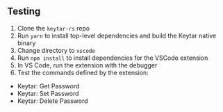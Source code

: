 ## Testing

1. Clone the `keytar-rs` repo
2. Run `yarn` to install top-level dependencies and build the Keytar native binary
3. Change directory to `vscode`
4. Run `npm install` to install dependencies for the VSCode extension
5. In VS Code, run the extension with the debugger
6. Test the commands defined by the extension:
  * Keytar: Get Password
  * Keytar: Set Password
  * Keytar: Delete Password
